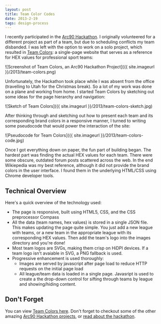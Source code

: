 ```yaml
---
layout: post
title: Team Color Codes
date: 2013-2-19
tags: design-process
---
```


I recently participated in the [Arc90 Hackathon][hackathon]. I originally volunteered for a different project as part of a team, but due to scheduling conflicts my team disbanded. I was left with the option to work on a solo project, which resulted in [Team Colors][team-colors]: a single-page website that serves as a reference for HEX values for professional sport teams:

![Screenshot of Team Colors, an Arc90 Hackathon Project]({{ site.imageurl }}/2013/team-colors.png)

Unfortunately, the Hackathon took place while I was absent from the office (travelling to Utah for the Christmas break). So a lot of my work was done on a plane and working from home. I started Team Colors by sketching out some ideas for the page hierarchy and navigation:

![Sketch of Team Colors]({{ site.imageurl }}/2013/team-colors-sketch.jpg)

After thinking through and sketching out how to present each team and its corresponding brand colors in a responsive manner, I turned to writing some pseudocode that would power the interaction of the site:

![Pseudocode for Team Colors]({{ site.imageurl }}/2013/team-colors-code.jpg)

Once I got everything down on paper, the fun part of building began. The hardest part was  finding the actual HEX values for each team. There were some obscure, outdated forum posts scattered across the web. In the end Wikiepedia was my best reference, although it did not provide the brand colors in the user interface. I found them in the underlying HTML/CSS using Chrome developer tools.

## Technical Overview
Here's a quick overview of the technology used:

- The page is responsive, built using HTML5, CSS, and the CSS preprocessor Compass
- All the data (team names, hex values) is stored in a single JSON file. This makes updating the page quite simple. You just add a new league with teams, or a new team in the appropriate league with its corresponding HEX values. Then add the team's logo into the images directory and you're done!
- Most team logos are SVGs, making them crisp on HiDPI devices. If a team logo isn't avaiable in SVG, a PNG fallback is used. 
- Progressive enhancement is used thoroughly:
	- Images are served by javascript after page load to reduce HTTP requests on the initial page load
	- All league/team data is loaded in a single page. Javasript is used to create a the drop-down control for sifting through teams by league and showing/hiding content.
	
## Don't Forget
You can view [Team Colors here][team-colors]. Don't forget to checkout some of the other amazing [Arc90 Hackathon projects][hackathon], or [read about the hackathon](hackathon-blog).

[hackathon]: http://lab.arc90.com/hackathon/2012/
[hackathon-blog]: http://blog.arc90.com/2013/01/24/the-first-arc90-hackathon/
[team-colors]: http://teamcolors.arc90.com/